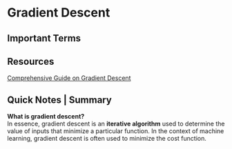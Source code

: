 # Gradient Descent


## Important Terms


## Resources
[Comprehensive Guide on Gradient Descent](https://www.skytowner.com/explore/comprehensive_guide_on_gradient_descent)

## Quick Notes | Summary
**What is gradient descent?**  
In essence, gradient descent is an **iterative algorithm** used to determine the value of inputs that minimize a particular function. In the context of machine learning, gradient descent is often used to minimize the cost function.